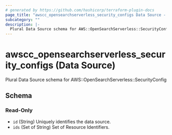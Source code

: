 ```yaml
---
# generated by https://github.com/hashicorp/terraform-plugin-docs
page_title: "awscc_opensearchserverless_security_configs Data Source - terraform-provider-awscc"
subcategory: ""
description: |-
  Plural Data Source schema for AWS::OpenSearchServerless::SecurityConfig
---
```


# awscc_opensearchserverless_security_configs (Data Source)

Plural Data Source schema for AWS::OpenSearchServerless::SecurityConfig



<!-- schema generated by tfplugindocs -->
## Schema

### Read-Only

- `id` (String) Uniquely identifies the data source.
- `ids` (Set of String) Set of Resource Identifiers.
